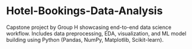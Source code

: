 # Hotel-Bookings-Data-Analysis
Capstone project by Group H showcasing end-to-end data science workflow. Includes data preprocessing, EDA, visualization, and ML model building using Python (Pandas, NumPy, Matplotlib, Scikit-learn). 
